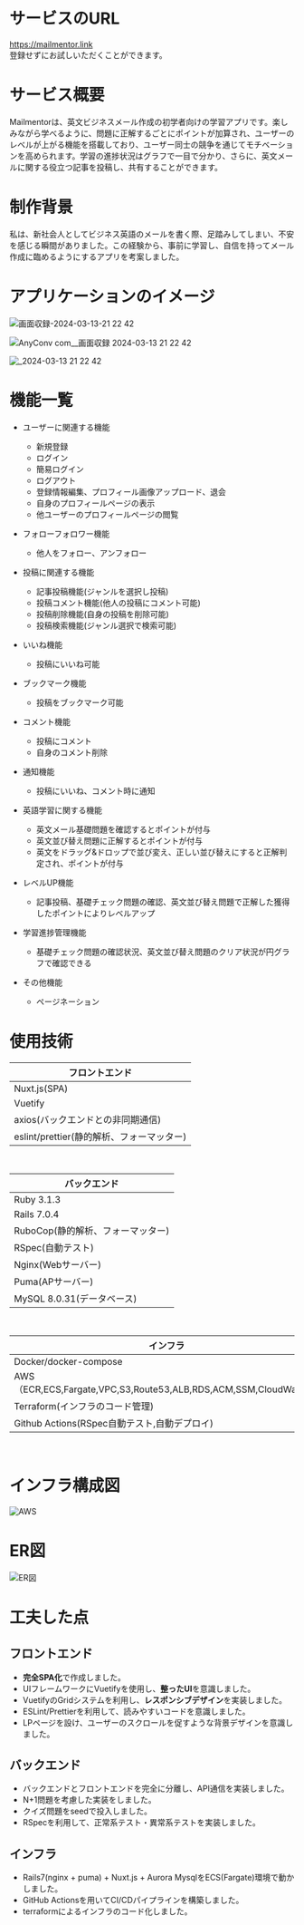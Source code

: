 # サービスのURL
https://mailmentor.link <br />
登録せずにお試しいただくことができます。
# サービス概要
Mailmentorは、英文ビジネスメール作成の初学者向けの学習アプリです。楽しみながら学べるように、問題に正解するごとにポイントが加算され、ユーザーのレベルが上がる機能を搭載しており、ユーザー同士の競争を通じてモチベーションを高められます。学習の進捗状況はグラフで一目で分かり、さらに、英文メールに関する役立つ記事を投稿し、共有することができます。

# 制作背景
私は、新社会人としてビジネス英語のメールを書く際、足踏みしてしまい、不安を感じる瞬間がありました。この経験から、事前に学習し、自信を持ってメール作成に臨めるようにするアプリを考案しました。
# アプリケーションのイメージ
![画面収録-2024-03-13-21 22 42](https://github.com/kei198609/english_app2/assets/107594090/80f7affe-65b1-44d4-b07c-848d2c10ca76)

![AnyConv com__画面収録 2024-03-13 21 22 42](https://github.com/kei198609/english_app2/assets/107594090/d1fda2cb-bca5-4858-a57c-c284865bd196)

![_2024-03-13 21 22 42](https://github.com/kei198609/english_app2/assets/107594090/12951891-49e8-47b1-b298-f1c7ee5b34c7)
# 機能一覧
- ユーザーに関連する機能
  - 新規登録
  - ログイン
  - 簡易ログイン
  - ログアウト
  - 登録情報編集、プロフィール画像アップロード、退会
  - 自身のプロフィールページの表示
  - 他ユーザーのプロフィールページの閲覧

- フォローフォロワー機能
  - 他人をフォロー、アンフォロー

- 投稿に関連する機能
  - 記事投稿機能(ジャンルを選択し投稿)
  - 投稿コメント機能(他人の投稿にコメント可能)
  - 投稿削除機能(自身の投稿を削除可能)
  - 投稿検索機能(ジャンル選択で検索可能)

- いいね機能
  - 投稿にいいね可能

- ブックマーク機能
  - 投稿をブックマーク可能

- コメント機能
  - 投稿にコメント
  - 自身のコメント削除

- 通知機能
  - 投稿にいいね、コメント時に通知

- 英語学習に関する機能
  - 英文メール基礎問題を確認するとポイントが付与
  - 英文並び替え問題に正解するとポイントが付与
  - 英文をドラッグ&ドロップで並び変え、正しい並び替えにすると正解判定され、ポイントが付与

- レベルUP機能
  - 記事投稿、基礎チェック問題の確認、英文並び替え問題で正解した獲得したポイントによりレベルアップ

- 学習進捗管理機能
  - 基礎チェック問題の確認状況、英文並び替え問題のクリア状況が円グラフで確認できる

- その他機能
  - ページネーション


# 使用技術

| フロントエンド
----|
| Nuxt.js(SPA)  |
| Vuetify |
| axios(バックエンドとの非同期通信) |
| eslint/prettier(静的解析、フォーマッター) |

<br />

| バックエンド |
----|
| Ruby 3.1.3 |
| Rails 7.0.4 |
| RuboCop(静的解析、フォーマッター) |
| RSpec(自動テスト) |
| Nginx(Webサーバー) |
| Puma(APサーバー) |
| MySQL 8.0.31(データベース) |

<br />

| インフラ |
----|
| Docker/docker-compose |
| AWS（ECR,ECS,Fargate,VPC,S3,Route53,ALB,RDS,ACM,SSM,CloudWatch） |
| Terraform(インフラのコード管理) |
| Github Actions(RSpec自動テスト,自動デプロイ) |

<br />

# インフラ構成図
![AWS](https://github.com/kei198609/english_app2/assets/107594090/5e86dd38-5735-48b9-b154-f13aa58e3f08)
# ER図
![ER図](https://github.com/kei198609/english_app2/assets/107594090/d675952e-e2e2-46c0-a899-c9563477f921)



# 工夫した点

## フロントエンド
 - **完全SPA化**で作成しました。
 - UIフレームワークにVuetifyを使用し、**整ったUI**を意識しました。
 - VuetifyのGridシステムを利用し、**レスポンシブデザイン**を実装しました。
 - ESLint/Prettierを利用して、読みやすいコードを意識しました。
 - LPページを設け、ユーザーのスクロールを促すような背景デザインを意識しました。
## バックエンド
 - バックエンドとフロントエンドを完全に分離し、API通信を実装しました。
 - N+1問題を考慮した実装をしました。
 - クイズ問題をseedで投入しました。
 - RSpecを利用して、正常系テスト・異常系テストを実装しました。
## インフラ
 - Rails7(nginx + puma) + Nuxt.js + Aurora MysqlをECS(Fargate)環境で動かしました。
 - GitHub Actionsを用いてCI/CDパイプラインを構築しました。
 - terraformによるインフラのコード化しました。